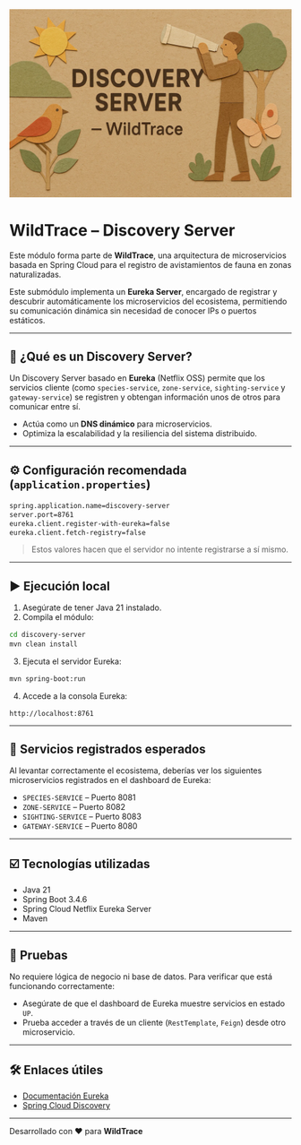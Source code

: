 <div style="text-align: center;">
  <img src="src/main/resources/static/banner.png" alt="WildTrace Discovery Server">
</div>

# WildTrace – Discovery Server

Este módulo forma parte de **WildTrace**, una arquitectura de microservicios basada en Spring Cloud para el registro de avistamientos de fauna en zonas naturalizadas.

Este submódulo implementa un **Eureka Server**, encargado de registrar y descubrir automáticamente los microservicios del ecosistema, permitiendo su comunicación dinámica sin necesidad de conocer IPs o puertos estáticos.

---

## 🚀 ¿Qué es un Discovery Server?

Un Discovery Server basado en **Eureka** (Netflix OSS) permite que los servicios cliente (como `species-service`, `zone-service`, `sighting-service` y `gateway-service`) se registren y obtengan información unos de otros para comunicar entre sí.

- Actúa como un **DNS dinámico** para microservicios.
- Optimiza la escalabilidad y la resiliencia del sistema distribuido.

---

## ⚙️ Configuración recomendada (`application.properties`)

```properties
spring.application.name=discovery-server
server.port=8761
eureka.client.register-with-eureka=false
eureka.client.fetch-registry=false
```

> Estos valores hacen que el servidor no intente registrarse a sí mismo.

---

## ▶️ Ejecución local

1. Asegúrate de tener Java 21 instalado.
2. Compila el módulo:

```bash
cd discovery-server
mvn clean install
```

3. Ejecuta el servidor Eureka:

```bash
mvn spring-boot:run
```

4. Accede a la consola Eureka:
```
http://localhost:8761
```

---

## 🧩 Servicios registrados esperados

Al levantar correctamente el ecosistema, deberías ver los siguientes microservicios registrados en el dashboard de Eureka:

- `SPECIES-SERVICE` – Puerto 8081
- `ZONE-SERVICE` – Puerto 8082
- `SIGHTING-SERVICE` – Puerto 8083
- `GATEWAY-SERVICE` – Puerto 8080

---

## ☑️ Tecnologías utilizadas

- Java 21
- Spring Boot 3.4.6
- Spring Cloud Netflix Eureka Server
- Maven

---

## 🧪 Pruebas

No requiere lógica de negocio ni base de datos. Para verificar que está funcionando correctamente:

- Asegúrate de que el dashboard de Eureka muestre servicios en estado `UP`.
- Prueba acceder a través de un cliente (`RestTemplate`, `Feign`) desde otro microservicio.

---

## 🛠️ Enlaces útiles

- [Documentación Eureka](https://cloud.spring.io/spring-cloud-netflix/multi/multi_spring-cloud-eureka-server.html)
- [Spring Cloud Discovery](https://docs.spring.io/spring-cloud-commons/docs/current/reference/html/#spring-cloud-discoveryclient)

---

Desarrollado con ❤️ para **WildTrace**